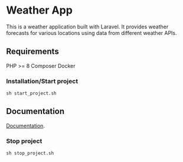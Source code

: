 # Weather App

This is a weather application built with Laravel. It provides weather forecasts for various locations using data from different weather APIs.

## Requirements

PHP >= 8
Composer
Docker

### Installation/Start project

```sh start_project.sh```

## Documentation

[Documentation](http://localhost).

### Stop project

```sh stop_project.sh```

